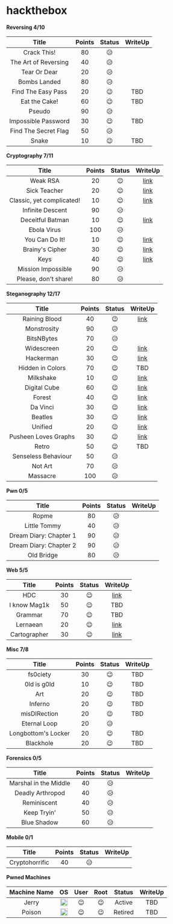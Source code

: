 # hackthebox

**Reversing 4/10**

| Title | Points | Status | WriteUp |
| :---: | :---: | :---: | :---: |
| Crack This! | 80 | :disappointed_relieved: | |
| The Art of Reversing | 40 | :disappointed_relieved: | |
| Tear Or Dear | 20 | :disappointed_relieved: | |
| Bombs Landed | 80 | :disappointed_relieved: | |
| Find The Easy Pass | 20 | :wink: | TBD |
| Eat the Cake! | 60 | :wink: | TBD |
| Pseudo | 90 | :disappointed_relieved: | |
| Impossible Password | 30 | :wink: | TBD |
| Find The Secret Flag | 50 | :disappointed_relieved: | |
| Snake | 10 | :wink: | TBD |

**Cryptography 7/11**

| Title | Points | Status | WriteUp |
| :---: | :---: | :---: | :---: |
| Weak RSA | 20 | :wink: | [link](https://github.com/ajdumanhug/hackthebox/tree/master/crypto/weak-rsa) |
| Sick Teacher | 20 | :wink: | [link](https://github.com/ajdumanhug/hackthebox/tree/master/crypto/sick-teacher) |
| Classic, yet complicated! | 10 | :wink: | [link](https://github.com/ajdumanhug/hackthebox/tree/master/crypto/class-yet-complicated)
| Infinite Descent | 90 | :disappointed_relieved: | |
| Deceitful Batman | 10 | :wink: | [link](https://github.com/ajdumanhug/hackthebox/tree/master/crypto/deceitful-batman) |
| Ebola Virus | 100 | :disappointed_relieved: | |
| You Can Do It! | 10 | :wink: | [link](https://github.com/ajdumanhug/hackthebox/tree/master/crypto/you-can-do-it) |
| Brainy's Cipher | 30 | :wink: | [link](https://github.com/ajdumanhug/hackthebox/tree/master/crypto/brainys-cipher) |
| Keys | 40 | :wink: | [link](https://github.com/ajdumanhug/hackthebox/tree/master/crypto/keys) |
| Mission Impossible | 90 | :disappointed_relieved: | |
| Please, don't share! | 80 | :disappointed_relieved: | |

**Steganography 12/17**

| Title | Points | Status | WriteUp |
| :---: | :---: | :---: | :---: |
| Raining Blood | 40 | :wink: | [link](https://github.com/ajdumanhug/hackthebox/tree/master/stego/raining-blood) |
| Monstrosity | 90 | :disappointed_relieved: | |
| BitsNBytes | 70 | :disappointed_relieved: | |
| Widescreen | 20 | :wink: | [link](https://github.com/ajdumanhug/hackthebox/tree/master/stego/widescreen) |
| Hackerman | 30 | :wink: | [link](https://github.com/ajdumanhug/hackthebox/tree/master/stego/hackerman) |
| Hidden in Colors | 70 | :wink: | TBD |
| Milkshake | 10 | :wink: | [link](https://github.com/ajdumanhug/hackthebox/tree/master/stego/milkshake) |
| Digital Cube | 60 | :wink: | [link](https://github.com/ajdumanhug/hackthebox/tree/master/stego/digital-cube) |
| Forest | 40 | :wink: | [link](https://github.com/ajdumanhug/hackthebox/tree/master/stego/forest)
| Da Vinci | 30 | :wink: | [link](https://github.com/ajdumanhug/hackthebox/tree/master/stego/da-vinci) | 
| Beatles | 30 | :wink: | [link](https://github.com/ajdumanhug/hackthebox/tree/master/stego/beatles) | 
| Unified | 20 | :wink: | [link](https://github.com/ajdumanhug/hackthebox/tree/master/stego/unified) |
| Pusheen Loves Graphs | 30 | :wink: | [link](https://github.com/ajdumanhug/hackthebox/tree/master/stego/pusheen-loves-graphs) |
| Retro | 50 | :wink: | TBD | 
| Senseless Behaviour | 50 | :disappointed_relieved: | |
| Not Art | 70 | :disappointed_relieved: | |
| Massacre | 100 | :disappointed_relieved: | |

**Pwn 0/5**

| Title | Points | Status | WriteUp |
| :---: | :---: | :---: | :---: |
| Ropme | 80 | :disappointed_relieved: | |
| Little Tommy | 40 | :disappointed_relieved: | |
| Dream Diary: Chapter 1 | 90 | :disappointed_relieved: | |
| Dream Diary: Chapter 2 | 90 | :disappointed_relieved: | |
| Old Bridge | 80 | :disappointed_relieved: | |

**Web 5/5**

| Title | Points | Status | WriteUp |
| :---: | :---: | :---: | :---: |
| HDC | 30 | :wink: | [link](https://github.com/ajdumanhug/hackthebox/tree/master/web/hdc) |
| I know Mag1k | 50 | :wink: | TBD |
| Grammar | 70 | :wink: | TBD |
| Lernaean | 20 | :wink: | [link](https://github.com/ajdumanhug/hackthebox/tree/master/web/lernaean) |
| Cartographer | 30 | :wink: | [link](https://github.com/ajdumanhug/hackthebox/tree/master/web/cartographer)

**Misc 7/8**

| Title | Points | Status | WriteUp |
| :---: | :---: | :---: | :---: |
| fs0ciety | 30 | :wink: | TBD |
| 0ld is g0ld | 10 | :wink: | TBD |
| Art | 20 | :wink: | TBD |
| Inferno | 20 | :wink: | TBD |
| misDIRection | 20 | :wink: | TBD |
| Eternal Loop | 20 | :disappointed_relieved: | |
| Longbottom's Locker | 20 | :wink: | TBD |
| Blackhole | 20 | :wink: | TBD |

**Forensics 0/5**

| Title | Points | Status | WriteUp |
| :---: | :---: | :---: | :---: |
| Marshal in the Middle | 40 | :disappointed_relieved: | |
| Deadly Arthropod | 40 | :disappointed_relieved: | |
| Reminiscent | 40 | :disappointed_relieved: | |
| Keep Tryin' | 50 | :disappointed_relieved: | |
| Blue Shadow | 60 | :disappointed_relieved: | |

**Mobile 0/1**

| Title | Points | Status | WriteUp |
| :---: | :---: | :---: | :---: |
| Cryptohorrific | 40 | :disappointed_relieved: | |

**Pwned Machines**

| Machine Name  | OS | User | Root | Status | WriteUp |
| :---: | :---: | :---: | :---: | :---: | :---: |
| Jerry | <img src="https://www.hackthebox.eu/images/win.png" width="20" height="20"> | :wink: | :wink: | Active | TBD |
| Poison | <img src="https://www.hackthebox.eu/images/freebsd.png" width="20" height="20"> | :wink: | :wink: | Retired | TBD |

